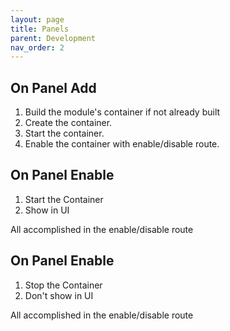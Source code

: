```yaml
---
layout: page
title: Panels
parent: Development
nav_order: 2
---
```


## On Panel Add

1. Build the module's container if not already built
2. Create the container.
3. Start the container.
4. Enable the container with enable/disable route.

## On Panel Enable

1. Start the Container
2. Show in UI

All accomplished in the enable/disable route

## On Panel Enable

1. Stop the Container
2. Don't show in UI

All accomplished in the enable/disable route
